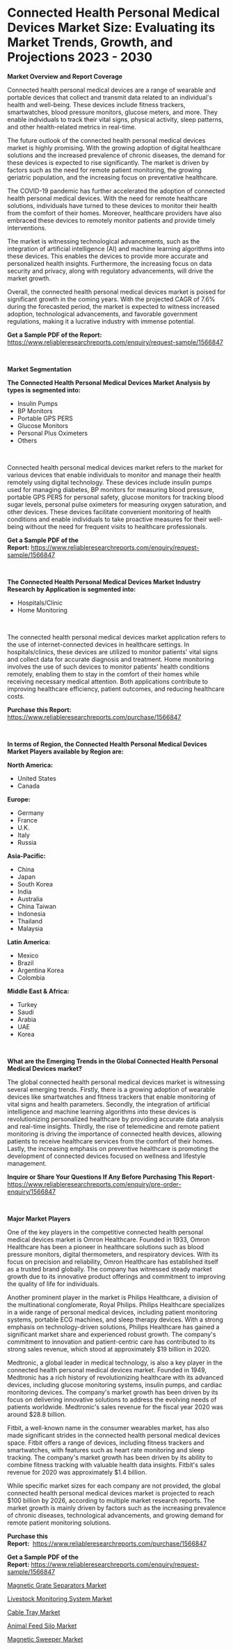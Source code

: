 <p><h1>Connected Health Personal Medical Devices Market Size: Evaluating its Market Trends, Growth, and Projections 2023 - 2030</h1></p><p><strong>Market Overview and Report Coverage</strong></p>
<p><p>Connected health personal medical devices are a range of wearable and portable devices that collect and transmit data related to an individual's health and well-being. These devices include fitness trackers, smartwatches, blood pressure monitors, glucose meters, and more. They enable individuals to track their vital signs, physical activity, sleep patterns, and other health-related metrics in real-time.</p><p>The future outlook of the connected health personal medical devices market is highly promising. With the growing adoption of digital healthcare solutions and the increased prevalence of chronic diseases, the demand for these devices is expected to rise significantly. The market is driven by factors such as the need for remote patient monitoring, the growing geriatric population, and the increasing focus on preventative healthcare.</p><p>The COVID-19 pandemic has further accelerated the adoption of connected health personal medical devices. With the need for remote healthcare solutions, individuals have turned to these devices to monitor their health from the comfort of their homes. Moreover, healthcare providers have also embraced these devices to remotely monitor patients and provide timely interventions.</p><p>The market is witnessing technological advancements, such as the integration of artificial intelligence (AI) and machine learning algorithms into these devices. This enables the devices to provide more accurate and personalized health insights. Furthermore, the increasing focus on data security and privacy, along with regulatory advancements, will drive the market growth.</p><p>Overall, the connected health personal medical devices market is poised for significant growth in the coming years. With the projected CAGR of 7.6% during the forecasted period, the market is expected to witness increased adoption, technological advancements, and favorable government regulations, making it a lucrative industry with immense potential.</p></p>
<p><strong>Get a Sample PDF of the Report:</strong> <a href="https://www.reliableresearchreports.com/enquiry/request-sample/1566847">https://www.reliableresearchreports.com/enquiry/request-sample/1566847</a></p>
<p>&nbsp;</p>
<p><strong>Market Segmentation</strong></p>
<p><strong>The Connected Health Personal Medical Devices Market Analysis by types is segmented into:</strong></p>
<p><ul><li>Insulin Pumps</li><li>BP Monitors</li><li>Portable GPS PERS</li><li>Glucose Monitors</li><li>Personal Plus Oximeters</li><li>Others</li></ul></p>
<p>&nbsp;</p>
<p><p>Connected health personal medical devices market refers to the market for various devices that enable individuals to monitor and manage their health remotely using digital technology. These devices include insulin pumps used for managing diabetes, BP monitors for measuring blood pressure, portable GPS PERS for personal safety, glucose monitors for tracking blood sugar levels, personal pulse oximeters for measuring oxygen saturation, and other devices. These devices facilitate convenient monitoring of health conditions and enable individuals to take proactive measures for their well-being without the need for frequent visits to healthcare professionals.</p></p>
<p><strong>Get a Sample PDF of the Report:</strong>&nbsp;<a href="https://www.reliableresearchreports.com/enquiry/request-sample/1566847">https://www.reliableresearchreports.com/enquiry/request-sample/1566847</a></p>
<p>&nbsp;</p>
<p><strong>The Connected Health Personal Medical Devices Market Industry Research by Application is segmented into:</strong></p>
<p><ul><li>Hospitals/Clinic</li><li>Home Monitoring</li></ul></p>
<p>&nbsp;</p>
<p><p>The connected health personal medical devices market application refers to the use of internet-connected devices in healthcare settings. In hospitals/clinics, these devices are utilized to monitor patients' vital signs and collect data for accurate diagnosis and treatment. Home monitoring involves the use of such devices to monitor patients' health conditions remotely, enabling them to stay in the comfort of their homes while receiving necessary medical attention. Both applications contribute to improving healthcare efficiency, patient outcomes, and reducing healthcare costs.</p></p>
<p><strong>Purchase this Report:</strong>&nbsp; <a href="https://www.reliableresearchreports.com/purchase/1566847">https://www.reliableresearchreports.com/purchase/1566847</a></p>
<p>&nbsp;</p>
<p><strong>In terms of Region, the Connected Health Personal Medical Devices Market Players available by Region are:</strong></p>
<p>
    <p> <strong> North America: </strong>
        <ul>
            <li>United States</li>
            <li>Canada</li>
        </ul>
        </p> 
    <p> <strong> Europe: </strong>
        <ul>
            <li>Germany</li>
            <li>France</li>
            <li>U.K.</li>
            <li>Italy</li>
            <li>Russia</li>
        </ul>
        </p> 
    <p> <strong> Asia-Pacific: </strong>
        <ul>
            <li>China</li>
            <li>Japan</li>
            <li>South Korea</li>
            <li>India</li>
            <li>Australia</li>
            <li>China Taiwan</li>
            <li>Indonesia</li>
            <li>Thailand</li>
            <li>Malaysia</li>
        </ul>
        </p> 
    <p> <strong> Latin America: </strong>
        <ul>
            <li>Mexico</li>
            <li>Brazil</li>
            <li>Argentina Korea</li>
            <li>Colombia</li>
        </ul>
        </p> 
    <p> <strong> Middle East & Africa: </strong>
        <ul>
            <li>Turkey</li>
            <li>Saudi</li>
            <li>Arabia</li>
            <li>UAE</li>
            <li>Korea</li>
        </ul>
    </p>
    </p>
<p>&nbsp;</p>
<p><strong>What are the Emerging Trends in the Global Connected Health Personal Medical Devices market?</strong></p>
<p><p>The global connected health personal medical devices market is witnessing several emerging trends. Firstly, there is a growing adoption of wearable devices like smartwatches and fitness trackers that enable monitoring of vital signs and health parameters. Secondly, the integration of artificial intelligence and machine learning algorithms into these devices is revolutionizing personalized healthcare by providing accurate data analysis and real-time insights. Thirdly, the rise of telemedicine and remote patient monitoring is driving the importance of connected health devices, allowing patients to receive healthcare services from the comfort of their homes. Lastly, the increasing emphasis on preventive healthcare is promoting the development of connected devices focused on wellness and lifestyle management.</p></p>
<p><strong>Inquire or Share Your Questions If Any Before Purchasing This Report</strong>- <a href="https://www.reliableresearchreports.com/enquiry/pre-order-enquiry/1566847">https://www.reliableresearchreports.com/enquiry/pre-order-enquiry/1566847</a></p>
<p>&nbsp;</p>
<p><strong>Major Market Players</strong></p>
<p><p>One of the key players in the competitive connected health personal medical devices market is Omron Healthcare. Founded in 1933, Omron Healthcare has been a pioneer in healthcare solutions such as blood pressure monitors, digital thermometers, and respiratory devices. With its focus on precision and reliability, Omron Healthcare has established itself as a trusted brand globally. The company has witnessed steady market growth due to its innovative product offerings and commitment to improving the quality of life for individuals.</p><p>Another prominent player in the market is Philips Healthcare, a division of the multinational conglomerate, Royal Philips. Philips Healthcare specializes in a wide range of personal medical devices, including patient monitoring systems, portable ECG machines, and sleep therapy devices. With a strong emphasis on technology-driven solutions, Philips Healthcare has gained a significant market share and experienced robust growth. The company's commitment to innovation and patient-centric care has contributed to its strong sales revenue, which stood at approximately $19 billion in 2020.</p><p>Medtronic, a global leader in medical technology, is also a key player in the connected health personal medical devices market. Founded in 1949, Medtronic has a rich history of revolutionizing healthcare with its advanced devices, including glucose monitoring systems, insulin pumps, and cardiac monitoring devices. The company's market growth has been driven by its focus on delivering innovative solutions to address the evolving needs of patients worldwide. Medtronic's sales revenue for the fiscal year 2020 was around $28.8 billion.</p><p>Fitbit, a well-known name in the consumer wearables market, has also made significant strides in the connected health personal medical devices space. Fitbit offers a range of devices, including fitness trackers and smartwatches, with features such as heart rate monitoring and sleep tracking. The company's market growth has been driven by its ability to combine fitness tracking with valuable health data insights. Fitbit's sales revenue for 2020 was approximately $1.4 billion.</p><p>While specific market sizes for each company are not provided, the global connected health personal medical devices market is projected to reach $100 billion by 2026, according to multiple market research reports. The market growth is mainly driven by factors such as the increasing prevalence of chronic diseases, technological advancements, and growing demand for remote patient monitoring solutions.</p></p>
<p><strong>Purchase this Report:</strong>&nbsp;&nbsp;<a href="https://www.reliableresearchreports.com/purchase/1566847">https://www.reliableresearchreports.com/purchase/1566847</a></p>
<p></p>
<p><strong>Get a Sample PDF of the Report:</strong>&nbsp;<a href="https://www.reliableresearchreports.com/enquiry/request-sample/1566847">https://www.reliableresearchreports.com/enquiry/request-sample/1566847</a></p>
<p><p><a href="https://medium.com/@elyssablick/magnetic-grate-separators-market-size-growth-forecast-2023-2030-821fdcb3b468">Magnetic Grate Separators Market</a></p><p><a href="https://www.linkedin.com/pulse/livestock-monitoring-system-market-size-2023-2030-global-amzbf/">Livestock Monitoring System Market</a></p><p><a href="https://www.linkedin.com/pulse/decoding-cable-tray-market-deep-dive-latest-trends-segmentation-txbff/">Cable Tray Market</a></p><p><a href="https://www.linkedin.com/pulse/animal-feed-silo-market-size-growth-forecast-from-2023-pj15e/">Animal Feed Silo Market</a></p><p><a href="https://medium.com/@shanelerde/magnetic-sweeper-market-size-growth-forecast-2023-2030-75d36565495a">Magnetic Sweeper Market</a></p></p>